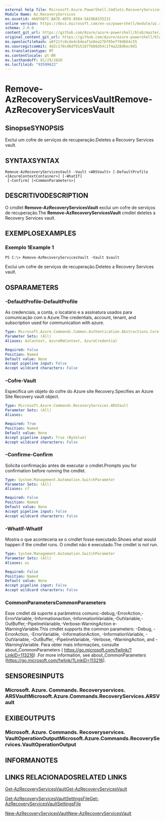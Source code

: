```yaml
---
external help file: Microsoft.Azure.PowerShell.Cmdlets.RecoveryServices.dll-Help.xml
Module Name: Az.RecoveryServices
ms.assetid: 466F6B7C-BA7E-4DFD-8504-5A196A335231
online version: https://docs.microsoft.com/en-us/powershell/module/az.recoveryservices/remove-azrecoveryservicesvault
schema: 2.0.0
content_git_url: https://github.com/Azure/azure-powershell/blob/master/src/RecoveryServices/RecoveryServices/help/Remove-AzRecoveryServicesVault.md
original_content_git_url: https://github.com/Azure/azure-powershell/blob/master/src/RecoveryServices/RecoveryServices/help/Remove-AzRecoveryServicesVault.md
ms.openlocfilehash: a0f21fc8cde4c64eaf1e8ea27bf05eff8d664c55
ms.sourcegitcommit: 4d2c178cd6df9151877b08d54c1f4a228dbec9d1
ms.translationtype: MT
ms.contentlocale: pt-BR
ms.lasthandoff: 01/29/2020
ms.locfileid: "93599622"
---
```

# <span data-ttu-id="0c2af-101">Remove-AzRecoveryServicesVault</span><span class="sxs-lookup"><span data-stu-id="0c2af-101">Remove-AzRecoveryServicesVault</span></span>

## <span data-ttu-id="0c2af-102">Sinopse</span><span class="sxs-lookup"><span data-stu-id="0c2af-102">SYNOPSIS</span></span>
<span data-ttu-id="0c2af-103">Exclui um cofre de serviços de recuperação.</span><span class="sxs-lookup"><span data-stu-id="0c2af-103">Deletes a Recovery Services vault.</span></span>

## <span data-ttu-id="0c2af-104">SYNTAX</span><span class="sxs-lookup"><span data-stu-id="0c2af-104">SYNTAX</span></span>

```
Remove-AzRecoveryServicesVault -Vault <ARSVault> [-DefaultProfile <IAzureContextContainer>] [-WhatIf]
 [-Confirm] [<CommonParameters>]
```

## <span data-ttu-id="0c2af-105">DESCRITIVO</span><span class="sxs-lookup"><span data-stu-id="0c2af-105">DESCRIPTION</span></span>
<span data-ttu-id="0c2af-106">O cmdlet **Remove-AzRecoveryServicesVault** exclui um cofre de serviços de recuperação.</span><span class="sxs-lookup"><span data-stu-id="0c2af-106">The **Remove-AzRecoveryServicesVault** cmdlet deletes a Recovery Services vault.</span></span>

## <span data-ttu-id="0c2af-107">EXEMPLOS</span><span class="sxs-lookup"><span data-stu-id="0c2af-107">EXAMPLES</span></span>

### <span data-ttu-id="0c2af-108">Exemplo 1</span><span class="sxs-lookup"><span data-stu-id="0c2af-108">Example 1</span></span>
```
PS C:\> Remove-AzRecoveryServicesVault -Vault $vault
```

<span data-ttu-id="0c2af-109">Exclui um cofre de serviços de recuperação.</span><span class="sxs-lookup"><span data-stu-id="0c2af-109">Deletes a Recovery Services vault.</span></span>

## <span data-ttu-id="0c2af-110">OS</span><span class="sxs-lookup"><span data-stu-id="0c2af-110">PARAMETERS</span></span>

### <span data-ttu-id="0c2af-111">-DefaultProfile</span><span class="sxs-lookup"><span data-stu-id="0c2af-111">-DefaultProfile</span></span>
<span data-ttu-id="0c2af-112">As credenciais, a conta, o locatário e a assinatura usados para comunicação com o Azure.</span><span class="sxs-lookup"><span data-stu-id="0c2af-112">The credentials, account, tenant, and subscription used for communication with azure.</span></span>

```yaml
Type: Microsoft.Azure.Commands.Common.Authentication.Abstractions.Core.IAzureContextContainer
Parameter Sets: (All)
Aliases: AzContext, AzureRmContext, AzureCredential

Required: False
Position: Named
Default value: None
Accept pipeline input: False
Accept wildcard characters: False
```

### <span data-ttu-id="0c2af-113">-Cofre</span><span class="sxs-lookup"><span data-stu-id="0c2af-113">-Vault</span></span>
<span data-ttu-id="0c2af-114">Especifica um objeto do cofre do Azure site Recovery.</span><span class="sxs-lookup"><span data-stu-id="0c2af-114">Specifies an Azure Site Recovery vault object.</span></span>

```yaml
Type: Microsoft.Azure.Commands.RecoveryServices.ARSVault
Parameter Sets: (All)
Aliases:

Required: True
Position: Named
Default value: None
Accept pipeline input: True (ByValue)
Accept wildcard characters: False
```

### <span data-ttu-id="0c2af-115">-Confirme</span><span class="sxs-lookup"><span data-stu-id="0c2af-115">-Confirm</span></span>
<span data-ttu-id="0c2af-116">Solicita confirmação antes de executar o cmdlet.</span><span class="sxs-lookup"><span data-stu-id="0c2af-116">Prompts you for confirmation before running the cmdlet.</span></span>

```yaml
Type: System.Management.Automation.SwitchParameter
Parameter Sets: (All)
Aliases: cf

Required: False
Position: Named
Default value: None
Accept pipeline input: False
Accept wildcard characters: False
```

### <span data-ttu-id="0c2af-117">-WhatIf</span><span class="sxs-lookup"><span data-stu-id="0c2af-117">-WhatIf</span></span>
<span data-ttu-id="0c2af-118">Mostra o que aconteceria se o cmdlet fosse executado.</span><span class="sxs-lookup"><span data-stu-id="0c2af-118">Shows what would happen if the cmdlet runs.</span></span> <span data-ttu-id="0c2af-119">O cmdlet não é executado.</span><span class="sxs-lookup"><span data-stu-id="0c2af-119">The cmdlet is not run.</span></span>

```yaml
Type: System.Management.Automation.SwitchParameter
Parameter Sets: (All)
Aliases: wi

Required: False
Position: Named
Default value: None
Accept pipeline input: False
Accept wildcard characters: False
```

### <span data-ttu-id="0c2af-120">CommonParameters</span><span class="sxs-lookup"><span data-stu-id="0c2af-120">CommonParameters</span></span>
<span data-ttu-id="0c2af-121">Esse cmdlet dá suporte a parâmetros comuns:-debug,-ErrorAction,-ErrorVariable,-Informationaction,-InformationVariable,-OutVariable,-OutBuffer,-PipelineVariable,-Verbose-WarningAction e-WarningVariable.</span><span class="sxs-lookup"><span data-stu-id="0c2af-121">This cmdlet supports the common parameters: -Debug, -ErrorAction, -ErrorVariable, -InformationAction, -InformationVariable, -OutVariable, -OutBuffer, -PipelineVariable, -Verbose, -WarningAction, and -WarningVariable.</span></span> <span data-ttu-id="0c2af-122">Para obter mais informações, consulte about_CommonParameters ( https://go.microsoft.com/fwlink/?LinkID=113216) .</span><span class="sxs-lookup"><span data-stu-id="0c2af-122">For more information, see about_CommonParameters (https://go.microsoft.com/fwlink/?LinkID=113216).</span></span>

## <span data-ttu-id="0c2af-123">SENSORES</span><span class="sxs-lookup"><span data-stu-id="0c2af-123">INPUTS</span></span>

### <span data-ttu-id="0c2af-124">Microsoft. Azure. Commands. Recoveryservices. ARSVault</span><span class="sxs-lookup"><span data-stu-id="0c2af-124">Microsoft.Azure.Commands.RecoveryServices.ARSVault</span></span>

## <span data-ttu-id="0c2af-125">EXIBE</span><span class="sxs-lookup"><span data-stu-id="0c2af-125">OUTPUTS</span></span>

### <span data-ttu-id="0c2af-126">Microsoft. Azure. Commands. Recoveryservices. VaultOperationOutput</span><span class="sxs-lookup"><span data-stu-id="0c2af-126">Microsoft.Azure.Commands.RecoveryServices.VaultOperationOutput</span></span>

## <span data-ttu-id="0c2af-127">INFORMA</span><span class="sxs-lookup"><span data-stu-id="0c2af-127">NOTES</span></span>

## <span data-ttu-id="0c2af-128">LINKS RELACIONADOS</span><span class="sxs-lookup"><span data-stu-id="0c2af-128">RELATED LINKS</span></span>

[<span data-ttu-id="0c2af-129">Get-AzRecoveryServicesVault</span><span class="sxs-lookup"><span data-stu-id="0c2af-129">Get-AzRecoveryServicesVault</span></span>](./Get-AzRecoveryServicesVault.md)

[<span data-ttu-id="0c2af-130">Get-AzRecoveryServicesVaultSettingsFile</span><span class="sxs-lookup"><span data-stu-id="0c2af-130">Get-AzRecoveryServicesVaultSettingsFile</span></span>](./Get-AzRecoveryServicesVaultSettingsFile.md)

[<span data-ttu-id="0c2af-131">New-AzRecoveryServicesVault</span><span class="sxs-lookup"><span data-stu-id="0c2af-131">New-AzRecoveryServicesVault</span></span>](./New-AzRecoveryServicesVault.md)


